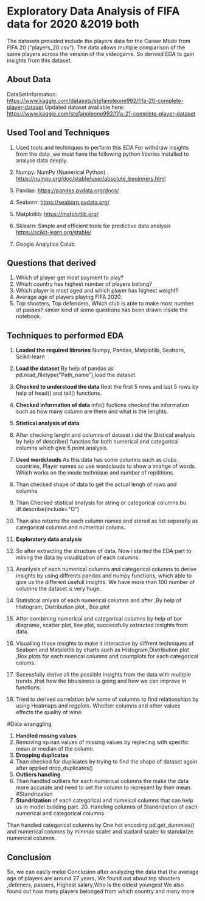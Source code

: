 
# Exploratory Data Analysis of FIFA data for 2020 &2019 both

The datasets provided include the players data for the Career Mode from FIFA 20 ("players_20.csv"). The data allows multiple comparison of the same players across the version of the videogame. So derived EDA to gain insights from this dataset.

## About Data
DataSetInformation: https://www.kaggle.com/datasets/stefanoleone992/fifa-20-complete-player-dataset 
Updated dataset available here: https://www.kaggle.com/stefanoleone992/fifa-21-complete-player-dataset


## Used Tool and Techniques
1. Used tools and techniques to perform this EDA
For withdraw insights from the data ,we must have the following python liberies installed to analyse data deeply.

2. Numpy: NumPy (Numerical Python) . https://numpy.org/doc/stable/user/absolute_beginners.html

3. Pandas: https://pandas.pydata.org/docs/

4. Seaborn: https://seaborn.pydata.org/

5. Matplotlib: https://matplotlib.org/

6. Sklearn: Simple and efficient tools for predictive data analysis https://scikit-learn.org/stable/

7. Google Analytics Colab
## Questions that derived
1. Which of player get most payment to play?
2. Which country has highest number of players belong?
3. Which player is most aged and which player has highest weight? 
4. Average age of players playing FIFA 2020.
5. Top shooters, Top defenders, Which club is able to make most number of passes?
simier kind of some questions has been drawn inside the notebook. 
## Techniques to performed EDA
1. **Loaded the required libraries**
Numpy, Pandas, Matplotlib, Seaborn, Scikit-learn

2. **Load the dataset**
By help of pandas as pd.read_filetype("Path_name"),load the dataset.

3. **Checked to understood the data**
Reat the first 5 rows and last 5 rows by help of head() and tail() functions.

4. **Checked information of data**
info() fuctions checked the information such as how many column are there and what is the lenghts.

5. **Stistical analysis of data**
1. After checking lenght and columns of dataset i did the Stistical analysis by help of describe() function for both numerical and categorical columns which give 5 point analysis.

6. **Used wordclouds**
As this data has some columns such as clubs , countries, Player names so use wordclouds to show a imahge of words. Which works on the mode technique and number of repititions.

2. Than checked shape of data to get the actual lengh of rows and columns

3. Than Checked stistical analysis for string or categorical columns bu df.describe(include="O")

4. Than also returns the each column names and stored as list seperatly as categorical columns and numerical colums.

6. **Exploratory data analysis**
1. So after extracting the structure of data, Now i started the EDA part to mining the data by visualization of each columns.

2. Ananlysis of each numerical columns and categorical columns to derive insights by using diffrents pandas and numpy functions, which able to give us the different usefull insights.
We have more than 100 number of columns the dataset is very huge.

3. Statistical anlysis of each numerical columns and after ,By help of Histogram, Distribution plot , Box plot 

4. After combining numerical and categorical columns by help of bar diagrame, scatter plot, line plot, successfully extracted insights from data.

5. Visualiing those insights to make it interactive by diffrent techniques of Seaborn and Matplotlib by charts such as Histogram,Distribution plot ,Box plots for each nuerical columns and countplots for each categorical colums.

6. Sucessfully derive all the possible insights from the data with multiple trends ,that how the bbuisiness is going and how we can improve in functions.

7. Tried to derived correlation b/w some of columns to find relationships by using Heatmaps and regplots. Whether columns and other values effects the quality of wine.

#Data wranggling 
1. **Handled mssing values**
2. Removing np.nan values of missing values by replecing with specific mean or median of the column.
3. **Dropping duplicates**
4. Than checked for duplicates by trying to find the shape of dataset again after applied drop_duplicates()
4. **Outliers handling** 
5. Than handled outliers for each numerical columns the make the data more accurate and need to set the column to represent by their mean. #Standrization 
6. **Standrization**
 of each categorical and numeical columns that can help us in model building part. 20. Handling columns of Standrization of each numerical and categorical columns

Than handled categorical columns by One hot encoding pd.get_dummies() and numerical columns by minmax scaler and stadard scaler to standarize numerical columns.
## Conclusion
So, we can easily meke Conclusion after analyzing the data that the average age of players are around 27 years,
We found out about top shooters ,defeners, passers, Highest salary,Who is the oldest youngest
We also found out how many players belonged from which country and many more
